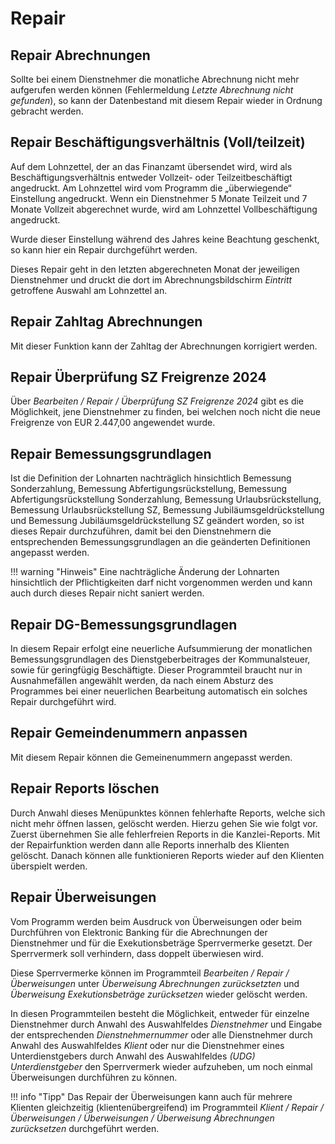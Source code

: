 # Repair

## Repair Abrechnungen

Sollte bei einem Dienstnehmer die monatliche Abrechnung nicht mehr aufgerufen werden können (Fehlermeldung *Letzte Abrechnung nicht gefunden*), so kann der Datenbestand mit diesem Repair wieder in Ordnung gebracht werden.

## Repair Beschäftigungsverhältnis (Voll/teilzeit)

Auf dem Lohnzettel, der an das Finanzamt übersendet wird, wird als Beschäftigungsverhältnis entweder Vollzeit- oder Teilzeitbeschäftigt angedruckt. Am Lohnzettel wird vom Programm die „überwiegende“ Einstellung angedruckt. Wenn ein Dienstnehmer 5 Monate Teilzeit und 7 Monate Vollzeit abgerechnet wurde, wird am Lohnzettel Vollbeschäftigung angedruckt.

Wurde dieser Einstellung während des Jahres keine Beachtung geschenkt, so kann hier ein Repair durchgeführt werden.

Dieses Repair geht in den letzten abgerechneten Monat der jeweiligen Dienstnehmer und druckt die dort im Abrechnungsbildschirm *Eintritt* getroffene Auswahl am Lohnzettel an.

## Repair Zahltag Abrechnungen

Mit dieser Funktion kann der Zahltag der Abrechnungen korrigiert werden.

## Repair Überprüfung SZ Freigrenze 2024

Über *Bearbeiten / Repair / Überprüfung SZ Freigrenze 2024* gibt es die Möglichkeit, jene Dienstnehmer zu finden, bei welchen noch nicht die neue Freigrenze von EUR 2.447,00 angewendet wurde.

## Repair Bemessungsgrundlagen

Ist die Definition der Lohnarten nachträglich hinsichtlich Bemessung Sonderzahlung, Bemessung Abfertigungsrückstellung, Bemessung Abfertigungsrückstellung Sonderzahlung, Bemessung Urlaubsrückstellung, Bemessung Urlaubsrückstellung SZ, Bemessung Jubiläumsgeldrückstellung und Bemessung Jubiläumsgeldrückstellung SZ geändert worden, so ist dieses Repair durchzuführen, damit bei den Dienstnehmern die entsprechenden Bemessungsgrundlagen an die geänderten Definitionen angepasst werden.

!!! warning "Hinweis"
    Eine nachträgliche Änderung der Lohnarten hinsichtlich der Pflichtigkeiten darf nicht vorgenommen werden und kann auch durch dieses Repair nicht saniert werden.

## Repair DG-Bemessungsgrundlagen

In diesem Repair erfolgt eine neuerliche Aufsummierung der monatlichen Bemessungs­grundlagen des Dienstgeberbeitrages der Kommunalsteuer, sowie für geringfügig Beschäftigte. Dieser Programmteil braucht nur in Ausnahmefällen angewählt werden, da nach einem Absturz des Programmes bei einer neuerlichen Bearbeitung automatisch ein solches Repair durchgeführt wird.

## Repair Gemeindenummern anpassen

Mit diesem Repair können die Gemeinenummern angepasst werden.

## Repair Reports löschen

Durch Anwahl dieses Menüpunktes können fehlerhafte Reports, welche sich nicht mehr öffnen lassen, gelöscht werden. Hierzu gehen Sie wie folgt vor. Zuerst übernehmen Sie alle fehlerfreien Reports in die Kanzlei-Reports. Mit der Repairfunktion werden dann alle Reports innerhalb des Klienten gelöscht. Danach können alle funktionieren Reports wieder auf den Klienten überspielt werden.

## Repair Überweisungen

Vom Programm werden beim Ausdruck von Überweisungen oder beim Durchführen von Elektronic Banking für die Abrechnungen der Dienstnehmer und für die Exekutionsbeträge Sperrvermerke gesetzt. Der Sperrvermerk soll verhindern, dass doppelt überwiesen wird.

Diese Sperrvermerke können im Programmteil *Bearbeiten / Repair / Überweisungen* unter *Überweisung Abrechnungen zurücksetzten* und *Überweisung Exekutionsbeträge zurücksetzen* wieder gelöscht werden.

In diesen Programmteilen besteht die Möglichkeit, entweder für einzelne Dienstnehmer durch Anwahl des Auswahlfeldes *Dienstnehmer* und Eingabe der entsprechenden *Dienstnehmernummer* oder alle Dienstnehmer durch Anwahl des Auswahlfeldes *Klient* oder nur die Dienstnehmer eines Unterdienstgebers durch Anwahl des Auswahlfeldes *(UDG) Unterdienstgeber* den Sperrvermerk wieder aufzuheben, um noch einmal Überweisungen durchführen zu können.

!!! info "Tipp"
    Das Repair der Überweisungen kann auch für mehrere Klienten gleichzeitig (klientenübergreifend) im Programmteil *Klient / Repair / Überweisungen / Überweisungen / Überweisung Abrechnungen zurücksetzen* durchgeführt werden.